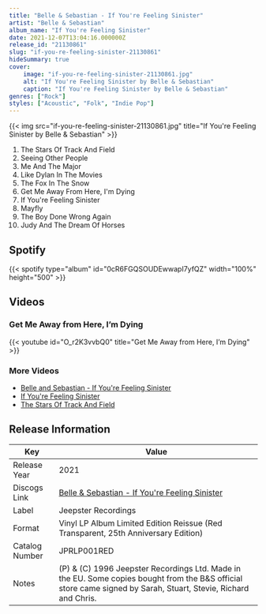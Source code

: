 ```yaml
---
title: "Belle & Sebastian - If You're Feeling Sinister"
artist: "Belle & Sebastian"
album_name: "If You're Feeling Sinister"
date: 2021-12-07T13:04:16.000000Z
release_id: "21130861"
slug: "if-you-re-feeling-sinister-21130861"
hideSummary: true
cover:
    image: "if-you-re-feeling-sinister-21130861.jpg"
    alt: "If You're Feeling Sinister by Belle & Sebastian"
    caption: "If You're Feeling Sinister by Belle & Sebastian"
genres: ["Rock"]
styles: ["Acoustic", "Folk", "Indie Pop"]
---
```


{{< img src="if-you-re-feeling-sinister-21130861.jpg" title="If You're Feeling Sinister by Belle & Sebastian" >}}

<!-- section break -->

1. The Stars Of Track And Field
2. Seeing Other People
3. Me And The Major
4. Like Dylan In The Movies
5. The Fox In The Snow
6. Get Me Away From Here, I'm Dying
7. If You're Feeling Sinister
8. Mayfly
9. The Boy Done Wrong Again
10. Judy And The Dream Of Horses

<!-- section break -->


## Spotify
{{< spotify type="album" id="0cR6FGQSOUDEwwapI7yfQZ" width="100%" height="500" >}}



## Videos
### Get Me Away from Here, I’m Dying
{{< youtube id="O_r2K3vvbQ0" title="Get Me Away from Here, I’m Dying" >}}<br>

### More Videos

- [Belle and Sebastian - If You're Feeling Sinister](https://www.youtube.com/watch?v=e-jnftESRJE)
- [If You're Feeling Sinister](https://www.youtube.com/watch?v=hS6IeXyVhV8)
- [The Stars Of Track And Field](https://www.youtube.com/watch?v=yCYphHhF4Mo)


## Release Information
|  Key           | Value                                                |
| ---------------| ---------------------------------------------------- |
| Release Year   | 2021                                   |
| Discogs Link   | [Belle & Sebastian - If You're Feeling Sinister](https://www.discogs.com/release/21130861-Belle-And-Sebastian-If-Youre-Feeling-Sinister) |
| Label          | Jeepster Recordings |
| Format         | Vinyl LP Album Limited Edition Reissue (Red Transparent, 25th Anniversary Edition) |
| Catalog Number | JPRLP001RED |
| Notes | (P) & (C) 1996 Jeepster Recordings Ltd. Made in the EU.  Some copies bought from the B&S official store came signed by Sarah, Stuart, Stevie, Richard and Chris. |